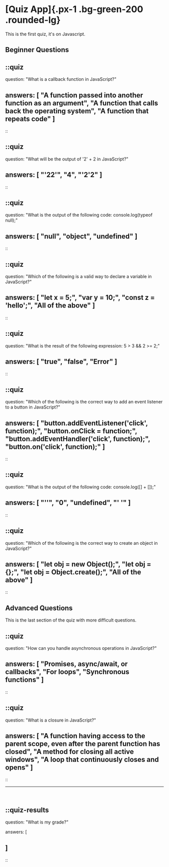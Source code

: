 # [Quiz App]{.px-1 .bg-green-200 .rounded-lg}

This is the first quiz, it's on Javascript.

## Beginner Questions

::quiz
---
question: "What is a callback function in JavaScript?"

answers: [
  "A function passed into another function as an argument",
  "A function that calls back the operating system",
  "A function that repeats code"
]
---
::

::quiz
---
question: "What will be the output of '2' + 2 in JavaScript?"

answers: [
  "'22'",
  "4",
  "'2'2"
]
---
::

::quiz
---
question: "What is the output of the following code: console.log(typeof null);"

answers: [
"null",
"object",
"undefined"
]
---
::

::quiz
---
question: "Which of the following is a valid way to declare a variable in JavaScript?"

answers: [
"let x = 5;",
"var y = 10;",
"const z = 'hello';",
"All of the above"
]
---
::

::quiz
---
question: "What is the result of the following expression: 5 > 3 && 2 >= 2;"

answers: [
"true",
"false",
"Error"
]
---
::

::quiz
---
question: "Which of the following is the correct way to add an event listener to a button in JavaScript?"

answers: [
"button.addEventListener('click', function);",
"button.onClick = function;",
"button.addEventHandler('click', function);",
"button.on('click', function);"
]
---
::

::quiz
---
question: "What is the output of the following code: console.log([] + []);"

answers: [
"''",
"0",
"undefined",
"' '"
]
---
::

::quiz
---
question: "Which of the following is the correct way to create an object in JavaScript?"

answers: [
"let obj = new Object();",
"let obj = {};",
"let obj = Object.create();",
"All of the above"
]
---
::

## Advanced Questions

This is the last section of the quiz with more difficult questions.

::quiz
---
question: "How can you handle asynchronous operations in JavaScript?"

answers: [
  "Promises, async/await, or callbacks",
  "For loops",
  "Synchronous functions"
]
---
::

::quiz
---
question: "What is a closure in JavaScript?"

answers: [
  "A function having access to the parent scope, even after the parent function has closed",
  "A method for closing all active windows",
  "A loop that continuously closes and opens"
]
---
::

<!-- ... -->

---

<br />

::quiz-results
---
question: "What is my grade?"

answers: [

]
---
::